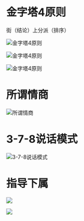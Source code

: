 
# 金字塔4原则

街（结论）上分派（排序）

![金字塔4原则](img/金字塔4原则.png)

![金字塔4原则](img/金字塔4原则-2.png)

![金字塔4原则](img/金字塔4原则-排序.png)

# 所谓情商

![所谓情商](img/所谓情商.jpg)

# 3-7-8说话模式

![3-7-8说话模式](img/3-7-8说话模式.png)


# 指导下属

![](img/授权模式.png)

![](img/指导模式.png)


